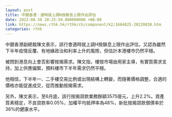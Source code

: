 ```yaml
---
layout: post
title: 中銀香港：適時就上調H按鎖息上限作出評估
date: 2022-08-30 20:25:59.000000000 +08:00
link: https://news.rthk.hk/rthk/ch/component/k2/1664825-20220830.htm
categories: rthk
---
```


中銀香港副總裁陳文表示，該行會適時就上調H按鎖息上限作出評估，又認為雖然下半年疫情反覆、有地緣政治和利率上升的風險，但估計本港樓市仍然平穩。

被問到港息向上會否影響按揭需求。陳文指，樓按市場由用家主導，有實質需求支持，加上供應偏緊，預料樓市下半年需求仍然平穩。

他相信，下半年一、二手樓交易比例或出現結構上轉變，而隨著價格調整，合適的價格亦能促進成交，從而推動按揭需求。 

另外，陳文表示，至6月底，該行按揭貸款業務餘額3575億元，上升2.2%。資產質素穩定，不良貸款率0.05%，加權平均抵押率為48%，新批按揭貸款償債率於36%的健康水平。

